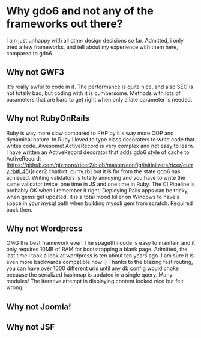 # Why gdo6 and not any of the frameworks out there?

I am just unhappy with all other design decisions so far.
Admitted, i only tried a few frameworks, and tell about my experience with them here, compared to gdo6.


## Why not GWF3

It's really awful to code in it. The performance is quite nice, and also SEO is not totally bad, but coding with it is cumbersome. Methods with lots of parameters that are hard to get right when only a late parameter is needed.


## Why not RubyOnRails

Ruby is way more slow compared to PHP by it's way more OOP and dynamical nature. In Ruby i loved to type class decoraters to write code that writes code. Awesome!
ActiveRecord is very complex and not easy to learn.
I have written an ActiveRecord decorator that adds gdo6 style of cache to ActiveRecord: (https://github.com/gizmore/ricer2/blob/master/config/initializers/ricer/curry.rb#L45)[ricer2 chatbot, curry.rb] but it is far from the state gdo6 has achieved. 
Writing validators is totally annoying and you have to write the same validator twice, one time in JS and one time in Ruby.
The CI Pipeline is probably OK when i remember it right.
Deploying Rails apps can be tricky, when gems get updated.
It is a total mood killer on Windows to have a space in your mysql path when building mysqli gem from scratch. Required back then.

## Why not Wordpress

OMG the best framework ever! The spagetthi code is easy to maintain and it only requires 10MB of RAM for bootstrapping a blank page.
Admitted, the last time i took a look at wordpress is ten about ten years ago. I am sure it is even more backwards compatible now :)
Thanks to the blazing fast routing, you can have over 1000 different urls until any db config would choke because the serialized hashmap is updated in a single query.
Many modules!
The iterative attempt in displaying content looked nice but felt wrong.

## Why not Joomla!


## Why not JSF

